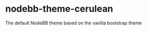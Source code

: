 nodebb-theme-cerulean
=====================

The default NodeBB theme based on the vanilla bootstrap theme
